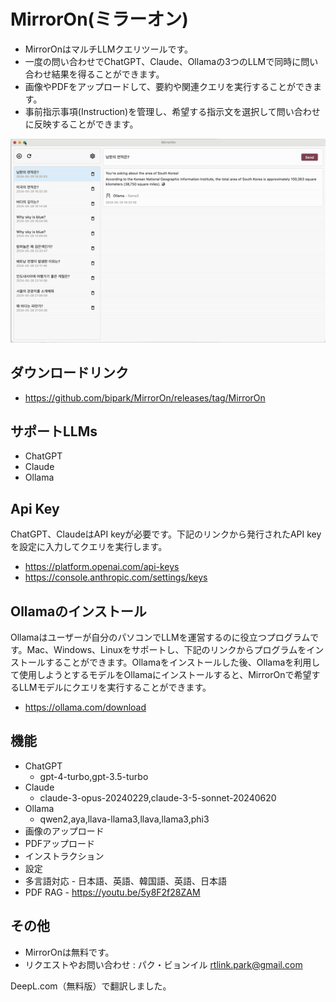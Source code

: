 # MirrorOn(ミラーオン)

* MirrorOnはマルチLLMクエリツールです。
* 一度の問い合わせでChatGPT、Claude、Ollamaの3つのLLMで同時に問い合わせ結果を得ることができます。
* 画像やPDFをアップロードして、要約や関連クエリを実行することができます。
* 事前指示事項(Instruction)を管理し、希望する指示文を選択して問い合わせに反映することができます。

![Sample Screen](https://github.com/bipark/MirrorOn/blob/main/sample1.gif)

## ダウンロードリンク
* <https://github.com/bipark/MirrorOn/releases/tag/MirrorOn>

## サポートLLMs
* ChatGPT
* Claude
* Ollama

## Api Key
ChatGPT、ClaudeはAPI keyが必要です。下記のリンクから発行されたAPI keyを設定に入力してクエリを実行します。
  * <https://platform.openai.com/api-keys>
  * <https://console.anthropic.com/settings/keys>
 
## Ollamaのインストール
Ollamaはユーザーが自分のパソコンでLLMを運営するのに役立つプログラムです。Mac、Windows、Linuxをサポートし、下記のリンクからプログラムをインストールすることができます。Ollamaをインストールした後、Ollamaを利用して使用しようとするモデルをOllamaにインストールすると、MirrorOnで希望するLLMモデルにクエリを実行することができます。
  * <https://ollama.com/download>

## 機能
* ChatGPT 
    * gpt-4-turbo,gpt-3.5-turbo
* Claude 
    * claude-3-opus-20240229,claude-3-5-sonnet-20240620
* Ollama 
    * qwen2,aya,llava-llama3,llava,llama3,phi3
* 画像のアップロード
* PDFアップロード
* インストラクション 
* 設定
* 多言語対応 - 日本語、英語、韓国語、英語、日本語
* PDF RAG - https://youtu.be/5y8F2f28ZAM

## その他
* MirrorOnは無料です。
* リクエストやお問い合わせ : パク・ビョンイル <rtlink.park@gmail.com> 

DeepL.com（無料版）で翻訳しました。
